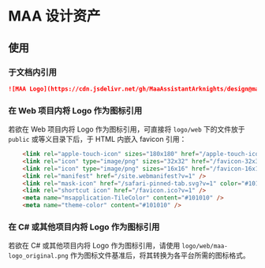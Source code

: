 # MAA 设计资产

## 使用

### 于文档内引用

```markdown
![MAA Logo](https://cdn.jsdelivr.net/gh/MaaAssistantArknights/design@main/logo/maa-logo_256x256.png)
```

### 在 Web 项目内将 Logo 作为图标引用

若欲在 Web 项目内将 Logo 作为图标引用，可直接将 `logo/web` 下的文件放于 `public` 或等义目录下后，于 HTML 内嵌入 favicon 引用：

```html
    <link rel="apple-touch-icon" sizes="180x180" href="/apple-touch-icon.png?v=1" />
    <link rel="icon" type="image/png" sizes="32x32" href="/favicon-32x32.png?v=1" />
    <link rel="icon" type="image/png" sizes="16x16" href="/favicon-16x16.png?v=1" />
    <link rel="manifest" href="/site.webmanifest?v=1" />
    <link rel="mask-icon" href="/safari-pinned-tab.svg?v=1" color="#101010" />
    <link rel="shortcut icon" href="/favicon.ico?v=1" />
    <meta name="msapplication-TileColor" content="#101010" />
    <meta name="theme-color" content="#101010" />
```

### 在 C# 或其他项目内将 Logo 作为图标引用

若欲在 C# 或其他项目内将 Logo 作为图标引用，请使用 `logo/web/maa-logo_original.png` 作为图标文件基准后，将其转换为各平台所需的图标格式。
